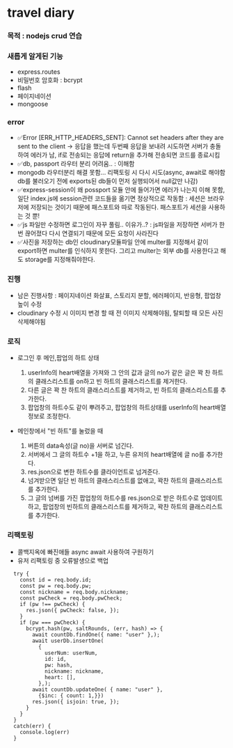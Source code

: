 # travel diary

### 목적 : nodejs crud 연습

### 새롭게 알게된 기능

- express.routes
- 비밀번호 암호화 : bcrypt
- flash
- 페이지네이션
- mongoose

### error

- ✅Error [ERR_HTTP_HEADERS_SENT]: Cannot set headers after they are sent to the client -> 응답을 했는데 두번째 응답을 보내려 시도하면 서버가 충돌하여 에러가 남, if로 전송되는 응답에 return을 추가해 전송되면 코드를 종료시킴
- ✅db, passport 라우터 분리 어려움.. : 이해함
- mongodb 라우터분리 해결 못함... 리팩토링 시 다시 시도(async, await로 해야함 db를 불러오기 전에 exports된 db들이 먼저 실행되어서 null값만 나감)
- ✅express-session이 왜 possport 모듈 안에 들어가면 에러가 나는지 이해 못함,일단 index.js에 session관련 코드들을 옮기면 정상적으로 작동함 : 세션은 브라우저에 저장되는 것이기 때문에 패스포트와 따로 작동된다. 패스포트가 세션을 사용하는 것 뿐!
- ✅js 파일만 수정하면 로그인이 자꾸 풀림.. 이유가..? : js파일을 저장하면 서버가 한번 끊어졌다 다시 연결되기 때문에 모든 요청이 사라진다
- ✅사진을 저장하는 db인 cloudinary모듈파일 안에 multer를 지정해서 같이 export하면 multer를 인식하지 못한다. 그리고 multer는 외부 db를 사용한다고 해도 storage를 지정해줘야한다.

### 진행

- 남은 진행사항 : 페이지네이션 화살표, 스토리지 분할, 에러페이지, 반응형, 팝업창 높이 수정
- cloudinary 수정 시 이미지 변경 할 때 전 이미지 삭제해야됨, 탈퇴할 때 모든 사진 삭제해야됨

### 로직

- 로그인 후 메인,팝업의 하트 상태

  1. userInfo의 heart배열을 가져와 그 안의 값과 글의 no가 같은 글은 꽉 찬 하트의 클래스리스트를 on하고 빈 하트의 클래스리스트를 제거한다.
  2. 다른 글은 꽉 찬 하트의 클래스리스트를 제거하고, 빈 하트의 클래스리스트를 추가한다.
  3. 팝업창의 하트수도 같이 뿌려주고, 팝업창의 하트상태를 userInfo의 heart배열 정보로 조정한다.

- 메인창에서 "빈 하트"를 눌렀을 때
  1.  버튼의 data속성(글 no)을 서버로 넘긴다.
  2.  서버에서 그 글의 하트수 +1을 하고, 누른 유저의 heart배열에 글 no를 추가한다.
  3.  res.json으로 변한 하트수를 클라이언트로 넘겨준다.
  4.  넘겨받으면 일단 빈 하트의 클래스리스트를 없애고, 꽉찬 하트의 클래스리스트를 추가한다.
  5.  그 글의 넘버를 가진 팝업창의 하트수를 res.json으로 받은 하트수로 업데이트하고, 팝업창의 빈하트의 클래스리스트를 제거하고, 꽉찬 하트의 클래스리스트를 추가한다.

### 리팩토링

- 콜백지옥에 빠진애들 async await 사용하여 구원하기
- 유저 리팩토링 중 오류발생으로 백업

```
  try {
    const id = req.body.id;
    const pw = req.body.pw;
    const nickname = req.body.nickname;
    const pwCheck = req.body.pwCheck;
    if (pw !== pwCheck) {
      res.json({ pwCheck: false, });
    }
    if (pw === pwCheck) {
      bcrypt.hash(pw, saltRounds, (err, hash) => {
        await countDb.findOne({ name: "user" },);
        await userDb.insertOne(
          {
            userNum: userNum,
            id: id,
            pw: hash,
            nickname: nickname,
            heart: [],
          },);
        await countDb.updateOne( { name: "user" },
          {$inc: { count: 1,}})
        res.json({ isjoin: true, });
      }
    }
  }
  catch(err) {
    console.log(err)
  }
```
